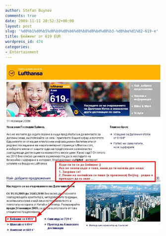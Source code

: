 ```yaml
---
author: Stefan Buynov
comments: true
date: 2009-11-11 20:52:32+00:00
layout: post
slug: '%d0%b1%d0%b5%d0%b9%d0%b6%d0%b8%d0%bd%d0%b3-%d0%be%d1%82-619-e'
title: Бейжинг от 619 EUR
wordpress_id: 474
categories:
- Entertainment
---
```


[![Beijing](/images/2009/11/beijing.jpg)](/images/2009/11/beijing.jpg)
